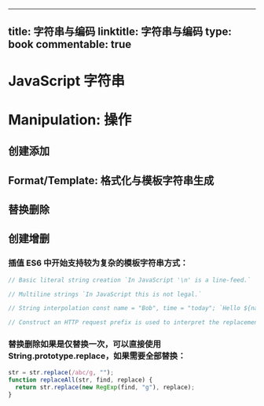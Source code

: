 
---
title: 字符串与编码
linktitle: 字符串与编码
type: book
commentable: true
---

# JavaScript 字符串

# Manipulation: 操作

## 创建添加

## Format/Template: 格式化与模板字符串生成

## 替换删除

## 创建增删

### 插值 ES6 中开始支持较为复杂的模板字符串方式：

```javascript
// Basic literal string creation `In JavaScript '\n' is a line-feed.`

// Multiline strings `In JavaScript this is not legal.`

// String interpolation const name = "Bob", time = "today"; `Hello ${name}, how are you ${time}?`

// Construct an HTTP request prefix is used to interpret the replacements and construction GET`http://foo.org/bar?a=${a}&b=${b} Content-Type: application/json X-Credentials: ${credentials} { "foo": ${foo}, "bar": ${bar}}`(myOnReadyStateChangeHandler);
```

### 替换删除如果是仅替换一次，可以直接使用 String.prototype.replace，如果需要全部替换：

```js
str = str.replace(/abc/g, "");
function replaceAll(str, find, replace) {
  return str.replace(new RegExp(find, "g"), replace);
}
```

    
